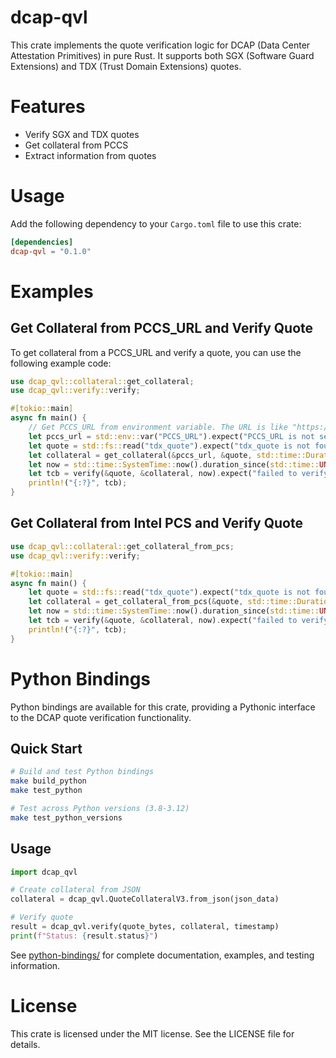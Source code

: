 
<!-- cargo-rdme start -->

# dcap-qvl

This crate implements the quote verification logic for DCAP (Data Center Attestation Primitives) in pure Rust. It supports both SGX (Software Guard Extensions) and TDX (Trust Domain Extensions) quotes.

# Features
- Verify SGX and TDX quotes
- Get collateral from PCCS
- Extract information from quotes

# Usage
Add the following dependency to your `Cargo.toml` file to use this crate:
```toml
[dependencies]
dcap-qvl = "0.1.0"
```

# Examples

## Get Collateral from PCCS_URL and Verify Quote

To get collateral from a PCCS_URL and verify a quote, you can use the following example code:
```rust
use dcap_qvl::collateral::get_collateral;
use dcap_qvl::verify::verify;

#[tokio::main]
async fn main() {
    // Get PCCS_URL from environment variable. The URL is like "https://localhost:8081/sgx/certification/v4/".
    let pccs_url = std::env::var("PCCS_URL").expect("PCCS_URL is not set");
    let quote = std::fs::read("tdx_quote").expect("tdx_quote is not found");
    let collateral = get_collateral(&pccs_url, &quote, std::time::Duration::from_secs(10)).await.expect("failed to get collateral");
    let now = std::time::SystemTime::now().duration_since(std::time::UNIX_EPOCH).unwrap().as_secs();
    let tcb = verify(&quote, &collateral, now).expect("failed to verify quote");
    println!("{:?}", tcb);
}
```

## Get Collateral from Intel PCS and Verify Quote

```rust
use dcap_qvl::collateral::get_collateral_from_pcs;
use dcap_qvl::verify::verify;

#[tokio::main]
async fn main() {
    let quote = std::fs::read("tdx_quote").expect("tdx_quote is not found");
    let collateral = get_collateral_from_pcs(&quote, std::time::Duration::from_secs(10)).await.expect("failed to get collateral");
    let now = std::time::SystemTime::now().duration_since(std::time::UNIX_EPOCH).unwrap().as_secs();
    let tcb = verify(&quote, &collateral, now).expect("failed to verify quote");
    println!("{:?}", tcb);
}
```

<!-- cargo-rdme end -->

# Python Bindings

Python bindings are available for this crate, providing a Pythonic interface to the DCAP quote verification functionality.

## Quick Start

```bash
# Build and test Python bindings
make build_python
make test_python

# Test across Python versions (3.8-3.12)
make test_python_versions
```

## Usage

```python
import dcap_qvl

# Create collateral from JSON
collateral = dcap_qvl.QuoteCollateralV3.from_json(json_data)

# Verify quote
result = dcap_qvl.verify(quote_bytes, collateral, timestamp)
print(f"Status: {result.status}")
```

See [python-bindings/](python-bindings/) for complete documentation, examples, and testing information.

# License

This crate is licensed under the MIT license. See the LICENSE file for details.
